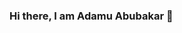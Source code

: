 ### Hi there, I am Adamu Abubakar 👋

<!--
**adamudev/adamudev** is a ✨ _special_ ✨ repository because its `README.md` (this file) appears on your GitHub profile.

Here are some ideas to get you started:

- 🔭 I’m currently Building my Portfolio and Projects with the MERN Stack
- 🌱 I’m currently learning and Expanding my knowledge of the MERN stack
- 📫 Reach me on: adamudev@gmail.com, hi.adamu.me 
- 😄 Portfolio Link: https://adamu.me
-->
